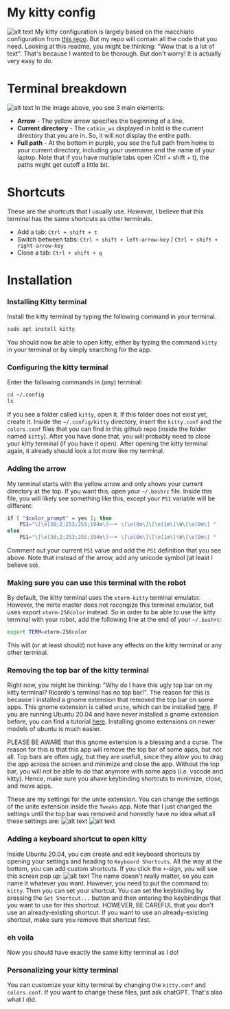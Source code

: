 # My kitty config
![alt text](images/full_screen.png)
My kitty configuration is largely based on the macchiato configuration from [this repo](https://github.com/catppuccin/kitty). But my repo will contain all the code that you need. Looking at this readme, you might be thinking: "Wow that is a lot of text". That's because I wanted to be thorough. But don't worry! It is actually very easy to do.

# Terminal breakdown
![alt text](image-1.png)
In the image above, you see 3 main elements:
- **Arrow** - The yellow arrow specifies the beginning of a line.
- **Current directory** - The `catkin_ws` displayed in bold is the current directory that you are in. So, it will not display the entire path.
- **Full path** - At the bottom in purple, you see the full path from home to your current directory, including your username and the name of your laptop. Note that if you have multiple tabs open (Ctrl + shift + t), the paths might get cutoff a little bit.

# Shortcuts
These are the shortcuts that I usually use. However, I believe that this terminal has the same shortcuts as other terminals.
- Add a tab: `Ctrl + shift + t`
- Switch between tabs: `Ctrl + shift + left-arrow-key` / `Ctrl + shift + right-arrow-key`
- Close a tab: `Ctrl + shift + q`

# Installation
### Installing Kitty terminal
Install the kitty terminal by typing the following command in your terminal.
```bash
sudo apt install kitty
```
You should now be able to open kitty, either by typing the command `kitty` in your terminal or by simply searching for the app.


### Configuring the kitty terminal
Enter the following commands in (any) terminal:
```bash
cd ~/.config
ls
```

If you see a folder called `kitty`, open it. If this folder does not exist yet, create it.
Inside the `~/.config/kitty` directory, insert the `kitty.conf` and the `colors.conf` files that you can find in this github repo (inside the folder named `kitty`). After you have done that, you will probably need to close your kitty terminal (if you have it open). After opening the kitty terminal again, it already should look a lot more like my terminal.

### Adding the arrow
My terminal starts with the yellow arrow and only shows your current directory at the top. If you want this, open your `~/.bashrc` file. Inside this file, you will likely see something like this, except your `PS1` variable will be different:
```bash
if [ "$color_prompt" = yes ]; then
    PS1="\[\e[38;2;253;255;194m\]──➤ \[\e[0m\]\[\e[1m\]\W\[\e[0m\] "
else
    PS1="\[\e[38;2;253;255;194m\]──➤ \[\e[0m\]\[\e[1m\]\W\[\e[0m\] "
```
Comment out your current `PS1` value and add the `PS1` definition that you see above. Note that instead of the arrow, add any unicode symbol (at least I believe so).

### Making sure you can use this terminal with the robot
By default, the kitty terminal uses the `xterm-kitty` terminal emulator. However, the mirte master does not recongize this terminal emulator, but uses export `xterm-256color` instead. So in order to be able to use the kitty terminal with your robot, add the following line at the end of your `~/.bashrc`:
```bash
export TERM=xterm-256color
```
This will (or at least should) not have any effects on the kitty terminal or any other terminal.

### Removing the top bar of the kitty terminal
Right now, you might be thinking: "Why do I have this ugly top bar on my kitty terminal? Ricardo's terminal has no top bar!". The reason for this is because I installed a gnome extension that removed the top bar on some apps. This gnome extension is called `unite`, which can be installed [here](https://extensions.gnome.org/extension/1287/unite/). If you are running Ubuntu 20.04 and have never installed a gnome extension before, you can find a tutorial [here](https://linuxconfig.org/how-to-install-gnome-shell-extensions-on-ubuntu-20-04-focal-fossa-linux-desktop). Installing gnome extensions on newer models of ubuntu is much easier.

PLEASE BE AWARE that this gnome extension is a blessing and a curse. The reason for this is that this app will remove the top bar of some apps, but not all. Top bars are often ugly, but they are usefull, since they allow you to drag the app across the screen and minimize and close the app. Without the top bar, you will not be able to do that anymore with some apps (i.e. vscode and kitty). Hence, make sure you ahave keybinding shortcuts to minimize, close, and move apps.

These are my settings for the unite extension. You can change the settings of the unite extension inside the `Tweaks` app. Note that I just changed the settings until the top bar was removed and honestly have no idea what all these settings are:
![alt text](images/unite_1.png)
![alt text](images/unite_2.png)

### Adding a keyboard shortcut to open kitty
Inside Ubuntu 20.04, you can create and edit keyboard shortcuts by opening your settings and heading to `Keyboard Shortcuts`. All the way at the bottom, you can add custom shortcuts. If you click the `+`-sign, you will see this screen pop up:
![alt text](images/shortcuts.png)
The name doesn't really matter, so you can name it whatever you want. However, you need to put the command to: `kitty`. Then you can set your shortcut. You can set the keybinding by pressing the `Set Shortcut...` button and then entering the keybindings that you want to use for this shortcut. HOWEVER, BE CAREFUL that you don't use an already-existing shortcut. If you want to use an already-existing shortcut, make sure you remove that shortcut first.

### eh voila
Now you should have exactly the same kitty terminal as I do!

### Personalizing your kitty terminal
You can customize your kitty terminal by changing the `kitty.conf` and `colors.conf`. If you want to change these files, just ask chatGPT. That's also what I did.

